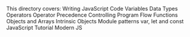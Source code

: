 This directory covers:
	Writing JavaScript Code
	Variables
	Data Types
	Operators
	Operator Precedence
	Controlling Program Flow
	Functions
	Objects and Arrays
	Intrinsic Objects
	Module patterns
	var, let and const
	JavaScript Tutorial
	Modern JS
